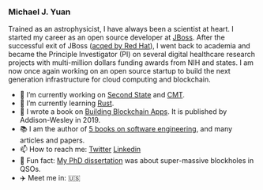 ### Michael J. Yuan

Trained as an astrophysicist, I have always been a scientist at heart. I started my career as an open source developer at [JBoss](https://en.wikipedia.org/wiki/JBoss_(company)). After the successful exit of JBoss ([acqed by Red Hat](https://www.cnet.com/news/red-hat-scoops-up-jboss/)), I went back to academia and became the Principle Investigator (PI) on several digital healthcare research projects with multi-million dollars funding awards from NIH and states. I am now once again working on an open source startup to build the next generation infrastructure for cloud computing and blockchain. 

- 🦄 I’m currently working on [Second State](https://www.secondstate.io/) and [CMT](https://app.cybermiles.io/).
- 🦀 I’m currently learning [Rust](https://rust-by-example-ext.com/).
- 📝 I wrote a book on [Building Blockchain Apps](https://www.buildingblockchainapps.com/). It is published by Addison-Wesley in 2019.
- 📚 I am the author of [5 books on software engineering](http://www.michaelyuan.com/index_en.html#author), and many articles and papers.
- 📫 How to reach me: [Twitter](https://twitter.com/juntao) [Linkedin](https://www.linkedin.com/in/myuan/)
- 🔭 Fun fact: [My PhD dissertation](https://repositories.lib.utexas.edu/bitstream/handle/2152/1462/yuand14885.pdf) was about super-massive blockholes in QSOs.
- ✈️ Meet me in: 🇺🇸
